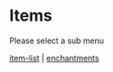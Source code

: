 # Items

Please select a sub menu

[item-list](https://tgn-minecraft.github.io/docs/items) | 
[enchantments](https://tgn-minecraft.github.io/docs/enchantments)
